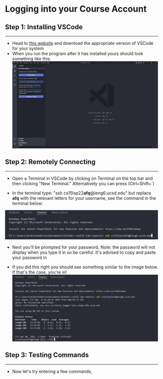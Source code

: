 Logging into your Course Account
================================

Step 1: Installing VSCode
------
***
* Head to [this website](https://code.visualstudio.com/download) and download the appropriate version of VSCode for your system
* When you run the program after it has installed yours should look something like this:
![Image](VscodeScreenshot.png) 

Step 2: Remotely Connecting
-------
***
* Open a Terminal in VSCode by clicking on Terminal on the top bar and then clicking "New Terminal." Alternatively you can press (Ctrl+Shift+`)

* In the terminal type: "ssh cs15lsp22**afq**@ieng6.ucsd.edu" but replace **afq** with the relevant letters for your username, see the command in the terminal below:

![Image](commandline.png)
* Next you'll be prompted for your password, Note: the password will not display when you type it in so be careful. It's advised to copy and paste your password in

* If you did this right you should see something similar to the image below. If that's the case, you're in!
![Image](successlogin.png)

Step 3: Testing Commands
------
***
* Now let's try entering a few commands, 

